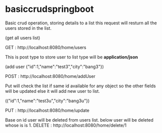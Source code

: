 # basiccrudspringboot
Basic crud operation, storing details to a list
this request will resturn all the users stored in the list.

(get all users list)

GET            :    http://localhost:8080/home/users 

This is post type to store user to list type will be <b>application/json</b>

 (add user {"id":1,"name":"test3","city":"bang3"})
 
POST           :    http://localhost:8080/home/addUser

Put will check the list if same id available for any object so the other fields will be updated else it will add new user to list.

(("id":1,"name":"test3u","city":"bang3u"})

PUT            :    http://localhost:8080/home/update 

Base on id user will be deleted from users list. below user will be deleted whose is is 1.
DELETE         :    http://localhost:8080/home/delete/1 
